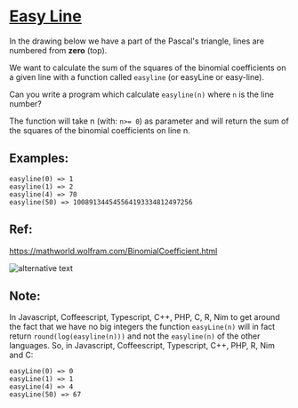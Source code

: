# [Easy Line](https://www.codewars.com/kata/easy-line "https://www.codewars.com/kata/56e7d40129035aed6c000632")

In the drawing below we have a part of the Pascal's triangle, lines are numbered from **zero** (top).

We want to calculate the sum of the squares of the binomial coefficients on a given line
with a function called `easyline` (or easyLine or easy-line).

Can you write a program which calculate `easyline(n)` where `n` is the line number?

The function will take n (with: `n>= 0`) as parameter and will return the sum
of the squares of the binomial coefficients on line n.

## Examples:
```
easyline(0) => 1
easyline(1) => 2
easyline(4) => 70
easyline(50) => 100891344545564193334812497256
```
## Ref:
https://mathworld.wolfram.com/BinomialCoefficient.html

![alternative text](https://i.imgur.com/eUGaNvIm.jpg)

## Note:
In Javascript, Coffeescript, Typescript, C++, PHP, C, R, Nim to get around the fact that we have no big integers
the function `easyLine(n)` will in fact return `round(log(easyline(n)))`  and not the `easyline(n)` of the other languages. So, in Javascript, Coffeescript, Typescript, C++, PHP, R, Nim and C:

```
easyLine(0) => 0
easyLine(1) => 1
easyLine(4) => 4
easyLine(50) => 67
```